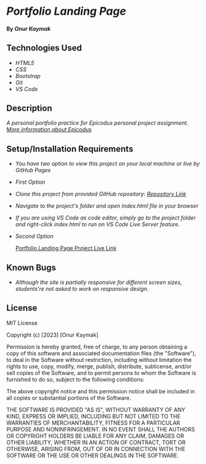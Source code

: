 # _Portfolio Landing Page_

#### By _**Onur Kaymak**_

## Technologies Used

- _HTML5_
- _CSS_
- _Bootstrap_
- _Git_
- _VS Code_

## Description

_A personal portfolio practice for Epicodus personal project assignment. [More information about Epicodus](https://www.epicodus.com)_

## Setup/Installation Requirements

- _You have two option to view this project on your local machine or live by GitHub Pages_

- _First Option_

- _Clone this project from provided GitHub repository: [Repository Link](https://github.com/onurkaymak/PortfolioLandingPage)_
- _Navigate to the project's folder and open index.html file in your browser_
- _If you are using VS Code as code editor, simply go to the project folder and right-click index.html to run on VS Code Live Server feature._

- _Second Option_

  [Portfolio Landing Page Project Live Link](https://onurkaymak.github.io/PortfolioLandingPage)

## Known Bugs

- _Although the site is partially responsive for different screen sizes, students're not asked to work on responsive design._

## License

MIT License

Copyright (c) [2023] [Onur Kaymak]

Permission is hereby granted, free of charge, to any person obtaining a copy
of this software and associated documentation files (the "Software"), to deal
in the Software without restriction, including without limitation the rights
to use, copy, modify, merge, publish, distribute, sublicense, and/or sell
copies of the Software, and to permit persons to whom the Software is
furnished to do so, subject to the following conditions:

The above copyright notice and this permission notice shall be included in all
copies or substantial portions of the Software.

THE SOFTWARE IS PROVIDED "AS IS", WITHOUT WARRANTY OF ANY KIND, EXPRESS OR
IMPLIED, INCLUDING BUT NOT LIMITED TO THE WARRANTIES OF MERCHANTABILITY,
FITNESS FOR A PARTICULAR PURPOSE AND NONINFRINGEMENT. IN NO EVENT SHALL THE
AUTHORS OR COPYRIGHT HOLDERS BE LIABLE FOR ANY CLAIM, DAMAGES OR OTHER
LIABILITY, WHETHER IN AN ACTION OF CONTRACT, TORT OR OTHERWISE, ARISING FROM,
OUT OF OR IN CONNECTION WITH THE SOFTWARE OR THE USE OR OTHER DEALINGS IN THE
SOFTWARE.
